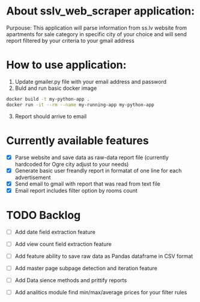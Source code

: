 # About sslv_web_scraper application:
Purpouse: This application will parse information from ss.lv website from apartments for sale category in specific city of your choice
and  will send report filtered by your criteria to your gmail address 

# How to use application:
1. Update gmailer.py file with your email address and password
2. Buld and run basic docker image
```bash
docker build -t my-python-app .
docker run -it --rm --name my-running-app my-python-app
```
3. Report should arrive to email


# Currently available features
- [x] Parse website and save data as raw-data report file (currently hardcoded for Ogre city adjust to your needs)
- [x] Generate basic user freandly report in formatat of one line for each advertisement
- [x] Send email to gmail with report that was read from text file 
- [x] Email report includes filter option by rooms count

# TODO Backlog
- [ ] Add date field extraction feature
- [ ] Add view count field extraction feature
- [ ] Add feature ability to save raw data as Pandas dataframe in CSV format
- [ ] Add master page subpage detection and iteration feature
- [ ] Add Data sience methods and prittify reports
- [ ] Add analitics module find min/max/average prices for your filter rules 



  
